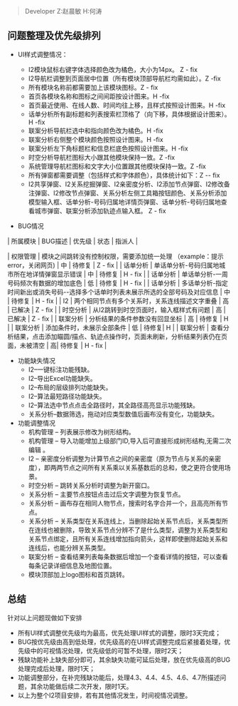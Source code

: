 > Developer  Z:赵晨敏 H:何涛

## 问题整理及优先级排列
+ UI样式调整情况：
    - I2模块鼠标右键字体选择颜色改为橘色，大小为14px。 Z - fix
    - I2导航栏调整到页面居中位置（所有模块顶部导航栏均需如此）。Z -fix
    - 所有模块名称前都需要加上该模块图标。Z - fix
    - 首页各模块名称和图标之间间距按设计图来。H  -fix
    - 首页最近使用、在线人数、时间均往上移，且样式按照设计图来。H -fix
    - 话单分析所有副标题和列表搜索栏顶格了（向下移，具体根据设计图来）。H -fix
    - 联案分析导航栏选中和指向颜色改为橘色。H -fix
    - 联案分析右侧整个模块颜色按照设计图来。H -fix
    - 联案分析左下角标题栏和信息栏底色按照设计图来。H -fix
    - 时空分析导航栏图标大小跟其他模块保持一致。Z -fix
    - 系统管理导航栏图标和文字大小位置跟其他模块保持一致。Z -fix
    - 所有弹窗都需要调整（包括样式和字体颜色），具体统计如下：Z -- fix
    - I2共享弹窗、I2关系挖掘弹窗、I2亲密度分析、I2添加节点弹窗、I2修改备注弹窗、I2修改节点弹窗、关系分析左侧工具箱按钮颜色、关系分析添加模型输入框、话单分析-号码归属地详情页弹窗、话单分析-号码归属地查看城市弹窗、联案分析添加轨迹点输入框。 Z - fix

+ BUG情况

| 所属模块 | BUG描述 | 优先级 | 状态 | 指派人 |

| 权限管理 | 模块之间跳转没有控制权限，需要添加统一处理 （example：提示error，关闭网页) | 中 | 待修复 | Z - fix |
| 话单分析 | 单话单分析-号码归属地城市所在地详情弹窗显示错误 | 中 | 待修复 | H - fix |
| 话单分析 | 单话单分析-一周号码频次有数据的增加底色 | 低 | 待修复 | H - fix |
| 话单分析 | 多话单分析-指定时间新出或消失号码--选择多个话单时列表未展示所选的全部号码及对应信息 | 中 | 待修复 | H - fix |
| I2 | 两个相同节点有多个关系时，关系连线描述文字重叠 | 高 | 已解决 | Z - fix |
| 时空分析 | 从I2跳转到时空页面时，输入框样式有问题 | 高 | 已解决 | Z - fix |
| 联案分析 | 分析结果的条件参数没有回显坐标 | 高 | 待修复 | H |
| 联案分析 | 添加条件时，未展示全部条件 | 低 | 待修复| H |
| 联案分析 | 查看分析结果，点击添加瞄圆/描点、轨迹点操作时，页面未刷新，分析结果列表仍在页面，未被清空 | 高| 待修复 | H - fix |

+ 功能缺失情况
    - I2–一键标注功能残缺。
    - I2–导出Excel功能缺失。
    - I2–布局的层级排列功能缺失。
    - I2–算法最短路径功能缺失。
    - I2–算法选中节点点击全路径时，其全路径高亮显示功能残缺。
    - 关系分析–数据筛选，拖动对应类型数值后画布没有变化，功能缺失。
+ 功能调整情况
    - 机构管理 – 列表展示修改为树形结构。
    - 机构管理 – 导入功能增加上级部门ID,导入后可直接形成树形结构,无需二次编辑	。
    - I2 – 亲密度分析调整为计算节点之间的亲密度（原为节点与关系的亲密度），即两两节点之间所有关系乘以关系基数后的总和，使之更符合使用场景。
    - 时空分析 – 跳转关系分析时调整为新开窗口。
    - 关系分析 – 主要节点按钮点击过后文字调整为恢复节点。
    - 关系分析 – 画布存在相同人物节点，搜索时名字合并一个，且高亮所有节点。
    - 关系分析 – 关系类型在关系连线上，当删除起始关系节点后，关系类型所在连线也被删除，导致关系节点分辨不了是什么类型，调整为关系类型和关系节点绑定，且所有关系连线增加指向箭头，这样即使删除起始关系和连线后，也能分辨关系类型。
    - 联案分析 – 查看结果列表每条数据后增加一个查看详情的按钮，可以查看每条记录详细信息及地图位置。
    - 模块顶部加上logo图标和首页跳转。
    
## 总结
针对以上问题现做如下安排
+ 所有UI样式调整优先级均为最高，优先处理UI样式的调整，限时3天完成；
+ BUG按优先级由高到低处理，优先级高的在UI样式调整完成后紧接着处理，优先级中的可视情况处理，优先级低的可暂不处理，限时2天；
+ 残缺功能补上缺失部分即可，其余缺失功能可延后处理，放在优先级高的BUG处理完成后处理，限时1天；
+ 功能调整部分，在补完残缺功能后，处理4.3、4.4、4.5、4.6、4.7所描述问题，其余功能做后续二次开发，限时1天。
+ 以上为整个I2项目安排，若有其他情况发生，时间视情况调整。
